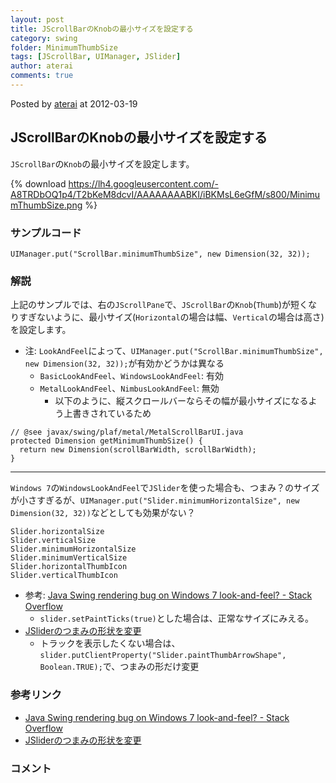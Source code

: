 ```yaml
---
layout: post
title: JScrollBarのKnobの最小サイズを設定する
category: swing
folder: MinimumThumbSize
tags: [JScrollBar, UIManager, JSlider]
author: aterai
comments: true
---
```


Posted by [aterai](http://terai.xrea.jp/aterai.html) at 2012-03-19

## JScrollBarのKnobの最小サイズを設定する
`JScrollBar`の`Knob`の最小サイズを設定します。


{% download https://lh4.googleusercontent.com/-A8TRDbOQ1p4/T2bKeM8dcvI/AAAAAAAABKI/iBKMsL6eGfM/s800/MinimumThumbSize.png %}

### サンプルコード
<pre class="prettyprint"><code>UIManager.put("ScrollBar.minimumThumbSize", new Dimension(32, 32));
</code></pre>

### 解説
上記のサンプルでは、右の`JScrollPane`で、`JScrollBar`の`Knob`(`Thumb`)が短くなりすぎないように、最小サイズ(`Horizontal`の場合は幅、`Vertical`の場合は高さ)を設定します。

- 注: `LookAndFeel`によって、`UIManager.put("ScrollBar.minimumThumbSize", new Dimension(32, 32));`が有効かどうかは異なる
    - `BasicLookAndFeel`、`WindowsLookAndFeel`: 有効
    - `MetalLookAndFeel`、`NimbusLookAndFeel`: 無効
        - 以下のように、縦スクロールバーならその幅が最小サイズになるよう上書きされているため

<!-- dummy comment line for breaking list -->

<pre class="prettyprint"><code>// @see javax/swing/plaf/metal/MetalScrollBarUI.java
protected Dimension getMinimumThumbSize() {
  return new Dimension(scrollBarWidth, scrollBarWidth);
}
</code></pre>

- - - -
`Windows 7`の`WindowsLookAndFeel`で`JSlider`を使った場合も、つまみ？のサイズが小さすぎるが、`UIManager.put("Slider.minimumHorizontalSize", new Dimension(32, 32))`などとしても効果がない？

	Slider.horizontalSize
	Slider.verticalSize
	Slider.minimumHorizontalSize
	Slider.minimumVerticalSize
	Slider.horizontalThumbIcon
	Slider.verticalThumbIcon

- 参考: [Java Swing rendering bug on Windows 7 look-and-feel? - Stack Overflow](http://stackoverflow.com/questions/2754306/java-swing-rendering-bug-on-windows-7-look-and-feel)
    - `slider.setPaintTicks(true)`とした場合は、正常なサイズにみえる。
- [JSliderのつまみの形状を変更](http://terai.xrea.jp/Swing/ThumbArrowShape.html)
    - トラックを表示したくない場合は、`slider.putClientProperty("Slider.paintThumbArrowShape", Boolean.TRUE);`で、つまみの形だけ変更

<!-- dummy comment line for breaking list -->

### 参考リンク
- [Java Swing rendering bug on Windows 7 look-and-feel? - Stack Overflow](http://stackoverflow.com/questions/2754306/java-swing-rendering-bug-on-windows-7-look-and-feel)
- [JSliderのつまみの形状を変更](http://terai.xrea.jp/Swing/ThumbArrowShape.html)

<!-- dummy comment line for breaking list -->

### コメント
